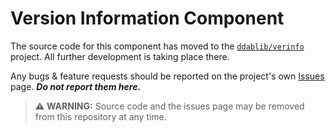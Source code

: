 # Version Information Component

The source code for this component has moved to the [`ddablib/verinfo`](https://github.com/ddablib/verinfo) project. All further development is taking place there.

Any bugs & feature requests should be reported on the project's own [Issues](https://github.com/ddablib/verinfo/issues) page. ***Do not report them here.***

> ⚠️ **WARNING:** Source code and the issues page may be removed from this repository at any time.
